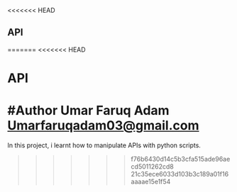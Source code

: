 <<<<<<< HEAD
## API
=======
<<<<<<< HEAD
# API
#Author
Umar Faruq Adam
<Umarfaruqadam03@gmail.com>
=======
In this project, i learnt how to manipulate APIs with python scripts. 
>>>>>>> f76b6430d14c5b3cfa515ade96aecd5011262cd8
>>>>>>> 21c35ece6033d103b3c189a01f16aaaae15e1f54
